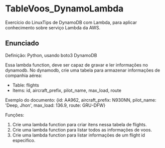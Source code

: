 # TableVoos_DynamoLambda
Exercício do LinuxTips de DynamoDB com Lambda, para aplicar conhecimento sobre serviço Lambda da AWS.

## Enunciado
Definição:
Python, usando boto3
DynamoDB

Essa lambda function, deve ser capaz de gravar e ler informações no dynamodb.
No dynamodb, crie uma tabela para armazenar informações de companhia aérea:

* Table: flights
* Items: id, aircraft_prefix, pilot_name, max_load, route

Exemplo do documento:
{id: AA962, aircraft_prefix: N930NN, pilot_name: 'Deep, Jhon', max_load: 136.9, route: GRU-DFW}

Funções: 
1. Crie uma lambda function para criar itens nessa tabela de flights. 
2. Crie uma lambda function para listar todos as informações de voos.
3. Crie uma lambda function para listar informações de um flight id especifico. 

